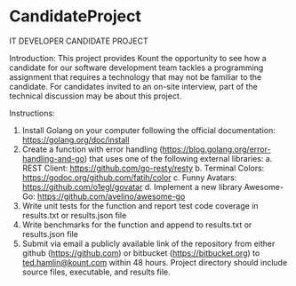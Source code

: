 # CandidateProject
IT DEVELOPER CANDIDATE PROJECT

Introduction:
This project provides Kount the opportunity to see how a candidate for our software development team
tackles a programming assignment that requires a technology that may not be familiar to the candidate. For
candidates invited to an on-site interview, part of the technical discussion may be about this project.

Instructions:
1. Install Golang on your computer following the official documentation: https://golang.org/doc/install
2. Create a function with error handling (https://blog.golang.org/error-handling-and-go) that uses one of the following external libraries:
    a. REST Client: https://github.com/go-resty/resty
    b. Terminal Colors: https://godoc.org/github.com/fatih/color
    c. Funny Avatars: https://github.com/o1egl/govatar
    d. Implement a new library Awesome-Go: https://github.com/avelino/awesome-go
3. Write unit tests for the function and report test code coverage in results.txt or results.json file
4. Write benchmarks for the function and append to results.txt or results.json file
5. Submit via email a publicly available link of the repository from either github (https://github.com) or bitbucket (https://bitbucket.org) to ted.hamlin@kount.com within 48 hours. Project directory should include source files, executable, and results file.